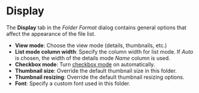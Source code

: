 # Display

The **Display** tab in the *Folder Format* dialog contains general options that affect the appearance of the file list.

- **View mode**: Choose the view mode (details, thumbnails, etc.)
- **List mode column width**: Specify the column width for list mode. If *Auto* is chosen, the width of the details mode *Name* column is used.
- **Checkbox mode**: Turn [checkbox mode](/Manual/basic_concepts/selecting_files/selecting_with_the_mouse_and_keyboard/checkbox_mode.md) on automatically.
- **Thumbnail size**: Override the default thumbnail size in this folder.
- **Thumbnail resizing**: Override the default thumbnail resizing options.
- **Font**: Specify a custom font used in this folder.
